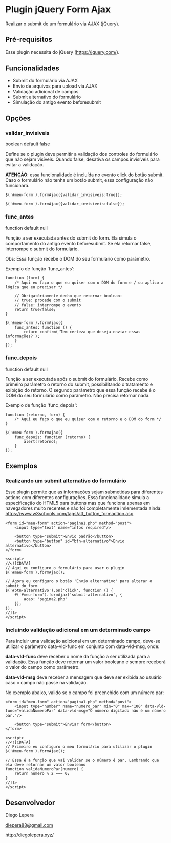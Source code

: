 # Plugin jQuery Form Ajax
Realizar o submit de um formulário via AJAX (jQuery).

## Pré-requisitos
Esse plugin necessita do jQuery (https://jquery.com/).

## Funcionalidades
* Submit do formulário via AJAX
* Envio de arquivos para upload via AJAX
* Validação adicional de campos
* Submit alternativo do formulário
* Simulação do antigo evento beforesubmit

## Opções
### validar_invisiveis
boolean default false

Define se o plugin deve permitir a validação dos controles do formulário que não sejam visíveis. Quando false, desativa os campos invisíveis para evitar a validação.

**ATENÇÃO**: essa funcionalidade é incluída no evento click do botão submit. Caso o formulário não tenha um botão submit, essa configuração não funcionará.

```
$('#meu-form').formAjax({validar_invisiveis:true});

$('#meu-form').formAjax({validar_invisiveis:false});
```

### func_antes
function default null

Função a ser executada antes do submit do form. Ela simula o comportamento do antigo evento beforesubmit. Se ela retornar false, interrompe o submit do formulário.

Obs: Essa função recebe o DOM do seu formulário como parâmetro.

Exemplo de função 'func_antes':
```
function (form) {
    /* Aqui eu faço o que eu quiser com o DOM do form e / ou aplico a lógica que eu precisar */

    // Obrigatóriamente denho que retornar boolean:
    // true: procede com o submit
    // false: interrompe o evento
    return true/false;
}
```

```
$('#meu-form').formAjax({
    func_antes: function () {
        return confirm('Tem certeza que deseja enviar essas informações?');
    }
});
```

### func_depois
function default null

Função a ser executada após o submit do formulário. Recebe como primeiro parâmetro o retorno do submit, possibilitando o tratamento e exibição do retorno. O segundo parâmetro que essa função recebe é o DOM do seu formulário como parâmetro. Não precisa retornar nada.

Exemplo de função 'func_depois':
```
function (retorno, form) {
    /* Aqui eu faço o que eu quiser com o retorno e o DOM do form */
}
```

```
$('#meu-form').formAjax({
    func_depois: function (retorno) {
        alert(retorno);
    }
});
```

## Exemplos
### Realizando um submit alternativo do formulário

Esse plugin permite que as informações sejam submetidas para diferentes actions com diferentes configurações. Essa funcionalidade simula a especificação do HTML5 para buttons mas que funciona apenas em navegadores muito recentes e não foi completamente imlementada ainda:
https://www.w3schools.com/tags/att_button_formaction.asp

```
<form id="meu-form" action="pagina1.php" method="post">
    <input type="text" name="infos required"/>

    <button type="submit">Envio padrão</button>
    <button type="button" id="btn-alternativo">Envio alternativo</button>
</form>

<script>
//<![CDATA[
// Aqui eu configuro o formulário para usar o plugin
$('#meu-form').formAjax();

// Agora eu configuro o botão 'Envio alternativo' para alterar o submit do form
$('#btn-alternativo').on('click', function () {
    #('#meu-form').formAjax('submit-alternativo', {
        acao: 'pagina2.php'
    });
});
//]]>
</script>
```

### Incluindo validação adicional em um determinado campo
Para incluir uma validação adicional em um determinado campo, deve-se utilizar o parâmetro data-vld-func em conjunto com data-vld-msg, onde:

**data-vld-func** deve receber o nome da função a ser utilizada para a validação. Essa função deve retornar um valor booleano e sempre receberá o valor do campo como parâmetro.

**data-vld-msg** deve receber a mensagem que deve ser exibida ao usuário caso o campo não passe na validação.

No exemplo abaixo, valido se o campo foi preenchido com um número par:

```
<form id="meu-form" action="pagina1.php" method="post">
    <input type="number" name="numero_par" min="0" max="100" data-vld-func="validaNumeroPar" data-vld-msg="O número digitado não é um número par."/>

    <button type="submit">Enviar form</button>
</form>

<script>
//<![CDATA[
// Primeiro eu configuro o meu formulário para utilizar o plugin
$('#meu-form').formAjax();

// Essa é a função que vai validar se o número é par. Lembrando que ela deve retornar um valor booleano
function validaNumeroPar(numero) {
    return numero % 2 === 0;
}
//]]>
</script>
```

## Desenvolvedor
Diego Lepera

dlepera88@gmail.com

http://diegolepera.xyz/
